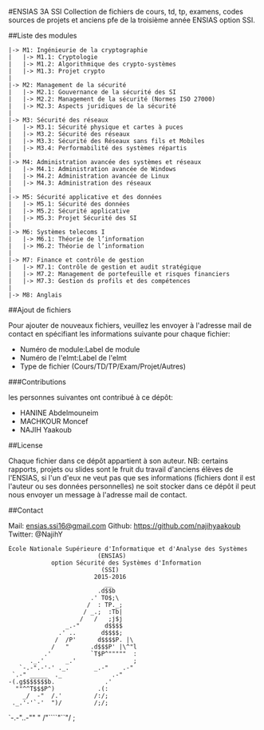 #ENSIAS 3A SSI
Collection de fichiers de cours, td, tp, examens, codes sources de projets et anciens pfe de la troisième année ENSIAS option SSI.

##Liste des modules

	|-> M1: Ingénieurie de la cryptographie
	|	|-> M1.1: Cryptologie
	|	|-> M1.2: Algorithmique des crypto-systèmes
	|	|-> M1.3: Projet crypto
	|
	|-> M2: Management de la sécurité
	|	|-> M2.1: Gouvernance de la sécurité des SI
	|	|-> M2.2: Management de la sécurité (Normes ISO 27000)
	|	|-> M2.3: Aspects juridiques de la sécurité
	|
	|-> M3: Sécurité des réseaux
	|	|-> M3.1: Sécurité physique et cartes à puces
	|	|-> M3.2: Sécurité des réseaux
	|	|-> M3.3: Sécurité des Réseaux sans fils et Mobiles
	|	|-> M3.4: Performabilité des systèmes répartis
	|
	|-> M4: Administration avancée des systèmes et réseaux
	|	|-> M4.1: Administration avancée de Windows
	|	|-> M4.2: Administration avancée de Linux
	|	|-> M4.3: Administration des réseaux
	|
	|-> M5: Sécurité applicative et des données
	|	|-> M5.1: Sécurité des données
	|	|-> M5.2: Sécurité applicative
	|	|-> M5.3: Projet Sécurité des SI
	|
	|-> M6: Systèmes telecoms I
	|	|-> M6.1: Théorie de l’information
	|	|-> M6.2: Théorie de l’information
	|
	|-> M7: Finance et contrôle de gestion
	|	|-> M7.1: Contrôle de gestion et audit stratégique
	|	|-> M7.2: Management de portefeuille et risques financiers
	|	|-> M7.3: Gestion ds profils et des compétences
	|
	|-> M8: Anglais

##Ajout de fichiers

Pour ajouter de nouveaux fichiers, veuillez les envoyer à l'adresse mail de contact en spécifiant les informations suivante pour chaque fichier:
* Numéro de module:Label de module
* Numéro de l'elmt:Label de l'elmt
* Type de fichier (Cours/TD/TP/Exam/Projet/Autres)

###Contributions

les personnes suivantes ont contribué à ce dépôt:
* HANINE Abdelmouneim
* MACHKOUR Moncef
* NAJIH Yaakoub

##License

Chaque fichier dans ce dépôt appartient à son auteur. 
NB: certains rapports, projets ou slides sont le fruit du travail d'anciens élèves de l'ENSIAS, si l'un d'eux ne veut pas que ses informations (fichiers dont il est l'auteur ou ses données personnelles) ne soit stocker dans ce dépôt il peut nous envoyer un message à l'adresse mail de contact. 

##Contact

Mail: ensias.ssi16@gmail.com
Github: https://github.com/najihyaakoub
Twitter: @NajihY

    École Nationale Supérieure d'Informatique et d'Analyse des Systèmes
                             (ENSIAS)
                option Sécurité des Systèmes d'Information
                              (SSI)
                            2015-2016                                                                     
                               __
                             .d$$b
                           .' TO$;\
                          /  : TP._;
                         / _.;  :Tb|
                        /   /   ;j$j
                    _.-"       d$$$$
                  .' ..       d$$$$;
                 /  /P'      d$$$$P. |\
                /   "      .d$$$P' |\^"l
              .'           `T$P^"""""  :
          ._.'      _.'                ;
       `-.-".-'-' ._.       _.-"    .-"
     `.-" _____  ._              .-"
    -(.g$$$$$$$b.              .'
      ""^^T$$$P^)            .(:
        _/  -"  /.'         /:/;
     ._.'-'`-'  ")/         /;/;
  `-.-"..-""    " /"````"``"/  ;   